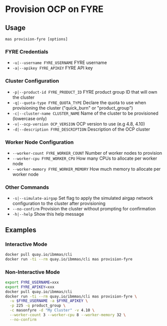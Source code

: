 Provision OCP on FYRE
===============================================================================

Usage
-------------------------------------------------------------------------------
`mas provision-fyre [options]`

### FYRE Credentials
- `-u|--username FYRE_USERNAME` FYRE username
- `-a|--apikey FYRE_APIKEY` FYRE API key

### Cluster Configuration
- `-p|--product-id FYRE_PRODUCT_ID` FYRE product group ID that will own the cluster
- `-q|--quota-type FYRE_QUOTA_TYPE` Declare the quota to use when provisioning the cluster ("quick_burn" or "product_group")
- `-c|--cluster-name CLUSTER_NAME` Name of the cluster to be provisioned (lowercase only)
- `-v|--ocp-version OCP_VERSION` OCP version to use (e.g 4.8, 4.10)
- `-d|--description FYRE_DESCRIPTION` Description of the OCP cluster

### Worker Node Configuration
- `--worker-count FYRE_WORKER_COUNT` Number of worker nodes to provision
- `--worker-cpu FYRE_WORKER_CPU` How many CPUs to allocate per worker node
- `--worker-memory FYRE_WORKER_MEMORY` How much memory to allocate per worker node

### Other Commands
- `-s|--simulate-airgap` Set flag to apply the simulated airgap network configuration to the cluster after provisioning
- `--no-confirm` Provision the cluster without prompting for confirmation
- `-h|--help` Show this help message


Examples
-------------------------------------------------------------------------------
### Interactive Mode
```bash
docker pull quay.io/ibmmas/cli
docker run -ti --rm quay.io/ibmmas/cli mas provision-fyre
```

### Non-Interactive Mode
```bash
export FYRE_USERNAME=xxx
export FYRE_APIKEY=xxx
docker pull quay.io/ibmmas/cli
docker run -ti --rm quay.io/ibmmas/cli mas provision-fyre \
  -u $FYRE_USERNAME -a $FYRE_APIKEY \
  -p 225 -q product_group \
  -c masonfyre -d "My Cluster" -v 4.10 \
  --worker-count 3 --worker-cpu 8 --worker-memory 32 \
  --no-confirm
```
